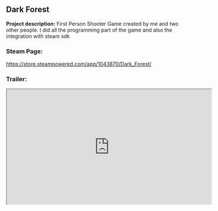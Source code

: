 ## Dark Forest

**Project description:** 
First Person Shooter Game created by me and two other people. I did all the programming part of the game and also the integration with steam sdk

### Steam Page:
https://store.steampowered.com/app/1043870/Dark_Forest/

### Trailer:
<iframe width="560" height="315" src="https://www.youtube.com/watch?v=9iN9qNbRFwU" frameborder="2" allow="autoplay; encrypted-media" allowfullscreen></iframe>

